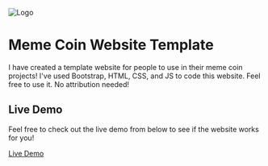 
![Logo](https://i.imgur.com/mXomLZo.png)


# Meme Coin Website Template

I have created a template website for people to use in their meme coin projects! I've used Bootstrap, HTML, CSS, and JS to code this website. Feel free to use it. No attribution needed!






## Live Demo
Feel free to check out the live demo from below to see if the website works for you!

[Live Demo](https://memecoinwebsite-fawn.vercel.app/)

